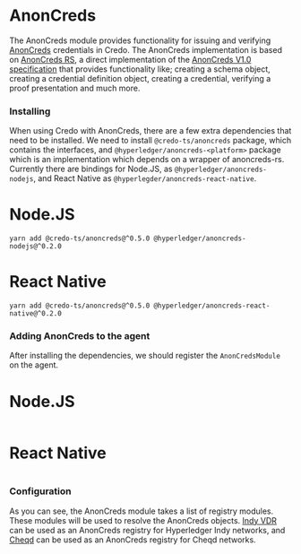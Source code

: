 # AnonCreds

The AnonCreds module provides functionality for issuing and verifying [AnonCreds](https://hyperledger.github.io/anoncreds-spec/) credentials in Credo. The AnonCreds implementation is based on [AnonCreds RS](https://github.com/hyperledger/anoncreds-rs), a direct implementation of the [AnonCreds V1.0 specification](https://hyperledger.github.io/anoncreds-spec/) that provides functionality like; creating a schema object, creating a credential definition object, creating a credential, verifying a proof presentation and much more.

### Installing

When using Credo with AnonCreds, there are a few extra dependencies that need to be installed. We need to install `@credo-ts/anoncreds` package, which contains the interfaces, and `@hyperledger/anoncreds-<platform>` package which is an implementation which depends on a wrapper of anoncreds-rs. Currently there are bindings for Node.JS, as `@hyperledger/anoncreds-nodejs`, and React Native as `@hyperlegder/anoncreds-react-native`.

<!--tabs-->

# Node.JS

```console
yarn add @credo-ts/anoncreds@^0.5.0 @hyperledger/anoncreds-nodejs@^0.2.0
```

# React Native

```console
yarn add @credo-ts/anoncreds@^0.5.0 @hyperledger/anoncreds-react-native@^0.2.0
```

<!--/tabs-->

### Adding AnonCreds to the agent

After installing the dependencies, we should register the `AnonCredsModule` on the agent.

<!--tabs-->

# Node.JS

```typescript showLineNumbers set-up-anoncreds.ts section-1

```

# React Native

```typescript showLineNumbers set-up-anoncreds-rn.ts section-1

```

<!--/tabs-->

### Configuration

As you can see, the AnonCreds module takes a list of registry modules. These modules will be used to resolve the AnonCreds objects. [Indy VDR](./indy-vdr) can be used as an AnonCreds registry for Hyperledger Indy networks, and [Cheqd](./cheqd) can be used as an AnonCreds registry for Cheqd networks.
